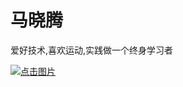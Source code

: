 # 马晓腾
爱好技术,喜欢运动,实践做一个终身学习者

[![点击图片](https://images03.military.com/sites/default/files/styles/full/public/2018-06/linked-in-3200.jpg?itok=4_pYYhXY)](https://www.linkedin.com/in/xiaoteng-566040129/)

<!-- [pdf版本简历](/assets/马晓腾-Python开发工程师.pdf)

## 1. 个人简介
- 5年工作经验
- 本科学历
- 现居: 北京
- jizhuwo00@hotmail.com

## 2. 求职意向
- Python 开发工程师
- 地区: 北京
- 薪资区间: 12k - 14k
- 一个月内到岗

## 3. 教育背景

- 2010年9月 - 2014年7月 | 太原科技大学 | 安全工程

## 4. 工作经验
1. 2017.10 - 至今       云孚科技(北京)有限公司      python开发工程师
    - 爬虫方面  
    开发技术: Requests / Scrapy / Selenium / Splash / Beautifulsoup / Xpath /MongoDB / MySql / Redis / Charles 
        1. 负责公司爬虫开发任务的汇总和分配管理
        2. 对新的爬虫任务制定开发计划，实施反爬破解，确定爬虫方案， 以及脚本编写和测试工作
        3. 解决爬虫运行过程中遇到的反爬障碍
        4. 开发和维护爬虫接口，为NLP部门提供稳定的应用接口
        5. 根据NLP部门的需求提供数据清洗服务
        6. AWS运维和爬虫部署，负责与海外客户业务沟通
    - WEB项目开发方面  
    开发技术: Python / Django / MySQL / RESTful / Nginx / uWSGI  
        1. 参与中文语义标注平台的开发, 负责项目后端功能实现, 包括数据库表设计, API编写, 以及与前端的交互对接等 
        2. 币小区和DTP对话系统的二次开发, 新增功能的实现和代码重构

2. 2014.8 - 2017.9       克模塑胶(上海)有限公司      QEHS工程师

    1. 负责企业CMS、安全、环境和质量管理系统的建立和维护。
    2. 负责应对安监、环保等部门的检查接待工作，负责应对客户供应链的各种审查稽核工作。
    3. 参与供应商的体系审核和评选工作。


## 5. 项目经历 -->

